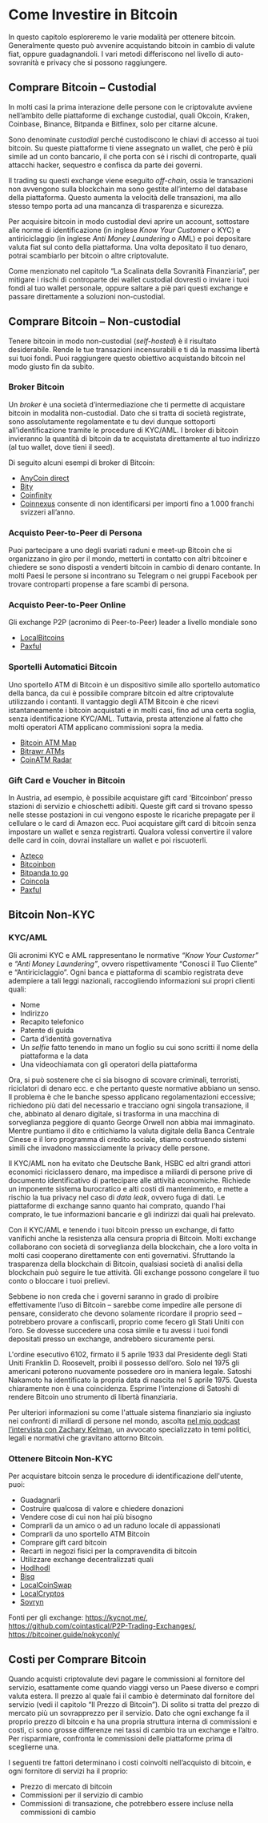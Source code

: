 # Come Investire in Bitcoin
In questo capitolo esploreremo le varie modalità per ottenere bitcoin. Generalmente questo può avvenire acquistando bitcoin in cambio di valute fiat, oppure guadagnandoli. I vari metodi differiscono nel livello di auto-sovranità e privacy che si possono raggiungere.

## Comprare Bitcoin – Custodial
In molti casi la prima interazione delle persone con le criptovalute avviene nell’ambito delle piattaforme di exchange custodial, quali Okcoin, Kraken, Coinbase, Binance, Bitpanda e Bitfinex, solo per citarne alcune.

Sono denominate _custodial_ perché custodiscono le chiavi di accesso ai tuoi bitcoin. Su queste piattaforme ti viene assegnato un wallet, che però è più simile ad un conto bancario, il che porta con sé i rischi di controparte, quali attacchi hacker, sequestro e confisca da parte dei governi.

Il trading su questi exchange viene eseguito _off-chain_, ossia le transazioni non avvengono sulla blockchain ma sono gestite all’interno del database della piattaforma. Questo aumenta la velocità delle transazioni, ma allo stesso tempo porta ad una mancanza di trasparenza e sicurezza.

Per acquisire bitcoin in modo custodial devi aprire un account, sottostare alle norme di identificazione (in inglese _Know Your Customer_ o KYC) e antiriciclaggio (in inglese _Anti Money Laundering_ o AML) e poi depositare valuta fiat sul conto della piattaforma. Una volta depositato il tuo denaro, potrai scambiarlo per bitcoin o altre criptovalute.

Come menzionato nel capitolo “La Scalinata della Sovranità Finanziaria”, per mitigare i rischi di controparte dei wallet custodial dovresti o inviare i tuoi fondi al tuo wallet personale, oppure saltare a piè pari questi exchange e passare direttamente a soluzioni non-custodial.

## Comprare Bitcoin – Non-custodial
Tenere bitcoin in modo non-custodial (_self-hosted_) è il risultato desiderabile. Rende le tue transazioni incensurabili e ti dá la massima libertà sui tuoi fondi. Puoi raggiungere questo obiettivo acquistando bitcoin nel modo giusto fin da subito.

### Broker Bitcoin
Un _broker_ è una società d’intermediazione che ti permette di acquistare bitcoin in modalità non-custodial. Dato che si tratta di società registrate, sono assolutamente regolamentate e tu devi dunque sottoporti all'identificazione tramite le procedure di KYC/AML. I broker di bitcoin invieranno la quantità di bitcoin da te acquistata direttamente al tuo indirizzo (al tuo wallet, dove tieni il seed).

Di seguito alcuni esempi di broker di Bitcoin:

* [AnyCoin direct](https://anycoindirect.eu/)
* [Bity](https://bity.com/)
* [Coinfinity](https://coinfinity.co/start-en/)
* [Coinnexus](https://coinnexus.ch/en) consente di non identificarsi per importi fino a 1.000 franchi svizzeri all’anno.

### Acquisto Peer-to-Peer di Persona
Puoi partecipare a uno degli svariati raduni e meet-up Bitcoin che si organizzano in giro per il mondo, metterti in contatto con altri bitcoiner e chiedere se sono disposti a venderti bitcoin in cambio di denaro contante. In molti Paesi le persone si incontrano su Telegram o nei gruppi Facebook per trovare controparti propense a fare scambi di persona.

### Acquisto Peer-to-Peer Online
Gli exchange P2P (acronimo di Peer-to-Peer) leader a livello mondiale sono
* [LocalBitcoins](https://localbitcoins.com)
* [Paxful](https://paxful.com/)

### Sportelli Automatici Bitcoin
Uno sportello ATM di Bitcoin è un dispositivo simile allo sportello automatico della banca, da cui è possibile comprare bitcoin ed altre criptovalute utilizzando i contanti. Il vantaggio degli ATM Bitcoin è che ricevi istantaneamente i bitcoin acquistati e in molti casi, fino ad una certa soglia, senza identificazione KYC/AML. Tuttavia, presta attenzione al fatto che molti operatori ATM applicano commissioni sopra la media.

* [Bitcoin ATM Map](https://bitcoinatmmap.com/)
* [Bitrawr ATMs](https://www.bitrawr.com/bitcoin-atms)
* [CoinATM Radar](https://coinatmradar.com/)

### Gift Card e Voucher in Bitcoin
In Austria, ad esempio, è possibile acquistare gift card ‘Bitcoinbon’ presso stazioni di servizio e chioschetti adibiti. Queste gift card si trovano spesso nelle stesse postazioni in cui vengono esposte le ricariche prepagate per il cellulare o le card di Amazon ecc. Puoi acquistare gift card di bitcoin senza impostare un wallet e senza registrarti. Qualora volessi convertire il valore delle card in coin, dovrai installare un wallet e poi riscuoterli.

* [Azteco](https://azte.co/)
* [Bitcoinbon](http://www.bitcoinbon.at/)
* [Bitpanda to go](https://www.bitpanda.com/de/togo)
* [Coincola](https://www.coincola.com/buy-bitcoin/gift-cards)
* [Paxful](https://paxful.com/buy-bitcoin?group=gift-cards&hasScroll=true)

## Bitcoin Non-KYC

### KYC/AML
Gli acronimi KYC e AML rappresentano le normative _“Know Your Customer”_ e _“Anti Money Laundering”_, ovvero rispettivamente “Conosci il Tuo Cliente” e “Antiriciclaggio”. Ogni banca e piattaforma di scambio registrata deve adempiere a tali leggi nazionali, raccogliendo informazioni sui propri clienti quali:

- Nome
- Indirizzo
- Recapito telefonico
- Patente di guida
- Carta d’identità governativa
- Un _selfie_ fatto tenendo in mano un foglio su cui sono scritti il nome della piattaforma e la data
- Una videochiamata con gli operatori della piattaforma

Ora, si può sostenere che ci sia bisogno di scovare criminali, terroristi, riciclatori di denaro ecc. e che pertanto queste normative abbiano un senso. Il problema è che le banche spesso applicano regolamentazioni eccessive; richiedono più dati del necessario e tracciano ogni singola transazione, il che, abbinato al denaro digitale, si trasforma in una macchina di sorveglianza peggiore di quanto George Orwell non abbia mai immaginato. Mentre puntiamo il dito e critichiamo la valuta digitale della Banca Centrale Cinese e il loro programma di credito sociale, stiamo costruendo sistemi simili che invadono massicciamente la privacy delle persone.

Il KYC/AML non ha evitato che Deutsche Bank, HSBC ed altri grandi attori economici riciclassero denaro, ma impedisce a miliardi di persone prive di documento identificativo di partecipare alle attività economiche. Richiede un imponente sistema burocratico e alti costi di mantenimento, e mette a rischio la tua privacy nel caso di _data leak_, ovvero fuga di dati. Le piattaforme di exchange sanno quanto hai comprato, quando l'hai comprato, le tue informazioni bancarie e gli indirizzi dai quali hai prelevato.

Con il KYC/AML e tenendo i tuoi bitcoin presso un exchange, di fatto vanifichi anche la resistenza alla censura propria di Bitcoin. Molti exchange collaborano con società di sorveglianza della blockchain, che a loro volta in molti casi cooperano direttamente con enti governativi. Sfruttando la trasparenza della blockchain di Bitcoin, qualsiasi società di analisi della blockchain può seguire le tue attività. Gli exchange possono congelare il tuo conto o bloccare i tuoi prelievi.

Sebbene io non creda che i governi saranno in grado di proibire effettivamente l’uso di Bitcoin – sarebbe come impedire alle persone di pensare, considerato che devono solamente ricordare il proprio seed – potrebbero provare a confiscarli, proprio come fecero gli Stati Uniti con l’oro. Se dovesse succedere una cosa simile e tu avessi i tuoi fondi depositati presso un exchange, andrebbero sicuramente persi.

L'ordine esecutivo 6102, firmato il 5 aprile 1933 dal Presidente degli Stati Uniti Franklin D. Roosevelt, proibì il possesso dell’oro. Solo nel 1975 gli americani poterono nuovamente possedere oro in maniera legale. Satoshi Nakamoto ha identificato la propria data di nascita nel 5 aprile 1975. Questa chiaramente non è una coincidenza. Esprime l'intenzione di Satoshi di rendere Bitcoin uno strumento di libertà finanziaria.

Per ulteriori informazioni su come l'attuale sistema finanziario sia ingiusto nei confronti di miliardi di persone nel mondo, ascolta [nel mio podcast l’intervista con Zachary Kelman](https://anita.link/80), un avvocato specializzato in temi politici, legali e normativi che gravitano attorno Bitcoin.

### Ottenere Bitcoin Non-KYC

Per acquistare bitcoin senza le procedure di identificazione dell'utente, puoi:

* Guadagnarli
* Costruire qualcosa di valore e chiedere donazioni
* Vendere cose di cui non hai più bisogno
* Comprarli da un amico o ad un raduno locale di appassionati
* Comprarli da uno sportello ATM Bitcoin
* Comprare gift card bitcoin
* Recarti in negozi fisici per la compravendita di bitcoin
* Utilizzare exchange decentralizzati quali
* [Hodlhodl](https://hodlhodl.com)
* [Bisq](https://bisq.network/)
* [LocalCoinSwap](https://localcoinswap.com/buy-sell/BTC)
* [LocalCryptos](https://localcryptos.com/Bitcoin)
* [Sovryn](https://live.sovryn.app)

Fonti per gli exchange: https://kycnot.me/, https://github.com/cointastical/P2P-Trading-Exchanges/, https://bitcoiner.guide/nokyconly/

## Costi per Comprare Bitcoin
Quando acquisti criptovalute devi pagare le commissioni al fornitore del servizio, esattamente come quando viaggi verso un Paese diverso e compri valuta estera. Il prezzo al quale fai il cambio è determinato dal fornitore del servizio (vedi il capitolo “Il Prezzo di Bitcoin”). Di solito si tratta del prezzo di mercato più un sovrapprezzo per il servizio. Dato che ogni exchange fa il proprio prezzo di bitcoin e ha una propria struttura interna di commissioni e costi, ci sono grosse differenze nei tassi di cambio tra un exchange e l’altro. Per risparmiare, confronta le commissioni delle piattaforme prima di sceglierne una.  

I seguenti tre fattori determinano i costi coinvolti nell’acquisto di bitcoin, e ogni fornitore di servizi ha il proprio:
* Prezzo di mercato di bitcoin
* Commissioni per il servizio di cambio
* Commissioni di transazione, che potrebbero essere incluse nella commissioni di cambio
